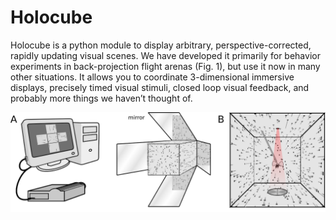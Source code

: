 # Holocube

Holocube is a python module to display arbitrary, perspective-corrected, rapidly updating visual scenes. We have developed it primarily for behavior experiments in back-projection flight arenas (Fig. 1), but use it now in many other situations. It allows you to coordinate 3-dimensional immersive displays, precisely timed visual stimuli, closed loop visual feedback, and probably more things we haven’t thought of.

![projection arena](images/projection_arena.png)